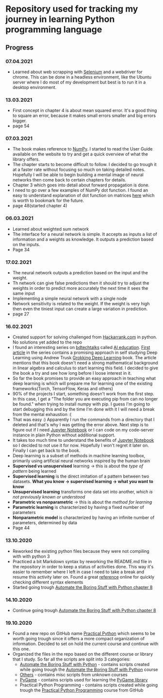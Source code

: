 # **Repository used for tracking my journey in learning Python programming language**

## **Progress**

### 07.04.2021
* Learned about web scrapping with [Selenium](https://www.selenium.dev/documentation/en/getting_started/) and a webdriver for chrome. This can be done in a headless environment, like the Ubuntu server where I do most of my development but best is to run it in a desktop environment.
### 13.03.2021
* First concept in chapter 4 is about mean squared error. It's a good thing to square an error, because it makes small errors smaller and big errors bigger.
* page 54

### 07.03.2021
* The book makes reference to [NumPy](https://numpy.org/doc/stable/user/index.html). I started to read the User Guide available on the website to try and get a quick overview of what the library offers.
* The chapter starts to become difficult to follow. I decided to go trough it at a faster rate without focusing so much on taking detailed notes. Hopefully I will be able to begin building a mental image of neural networks then come back to certain chapters for details.
* Chapter 3 which goes into detail about forward propagation is done.
* I need to go over a few examples of NumPy dot function. I found an easy to understand explanation of dot function on matrices [here](https://www.mathsisfun.com/algebra/matrix-multiplying.html) which is worth to bookmark for the future.
* page 48(started chapter 4)

### 06.03.2021
* Learned about weighted sum network
* The interface for a neural network is simple. It accepts as inputs a list of information and a weights as knowledge. It outputs a prediction based on the inputs.
* Page 34

### 17.02.2021

* The neural network outputs a prediction based on the input and the weight.
* Th network can give false predictions then it should try to adjust the weights in order to predict more accurately the next time it sees the same input 
* Implementing a simple neural network with a single node
* Network sensitivity is related to the weight. If the weight is very high then even the tiniest input can create a large variation in prediction.
* page 27

### 16.02.2021

* Created support for solving challenged from [Hackarrank.com](https://www.hackerrank.com/dashboard) in python. No solutions yet added to the repo
* I found an interesting series on [bdtechtalks](https://bdtechtalks.com/) called [AI education](https://bdtechtalks.com/tag/ai-education/). [First article](https://bdtechtalks.com/2021/02/10/grokking-deep-learning-review/) in the series contains a promising approach in self studying Deep Learning using Andrew Trusk [Grokking Deep Learning](https://www.amazon.com/Grokking-Deep-Learning-Andrew-Trask/dp/1617293709) book. The article mentions that this book doesn't need a strong mathematical background in linear algebra and calculus to start learning this field. I decided to give the book a try and see how long before I loose interest in it.
* So far the book promises to provide an easy approach in teaching what deep learning is which will prepare me for learning one of the existing frameworks(Torch, TensorFlow, Keras and others)
* 90% of the projects I start, something doesn't work from the first step. In this case, I get a "The folder you are executing pip from can no longer be found." when trying to install numpy with pip. I guess I'm going to start debugging this and by the time I'm done with it I will need a break from the mental exhaustion :(
* That was easy :) Apparently I run the commands from a directory that I deleted and that's why I was getting the error above. Next step is to figure out if I need [Jupyter Notebook](https://jupyter.org/) or I can code on my code-server instance in plain Python without additional support.
* It takes too much time to understand the benefits of [Jupyter Notebook](https://jupyter.org/) so I decided to not use it for now. Hopefully I won't regret it later on. Finally I can get back to the book. 
* Deep learning is a subset of methods in machine learning toolbox, primarily using artificial neural networks inspired by the human brain
* **Supervised vs unsupervised** learning -> this is about the _type of pattern_ being learned
* **Supervised learning** is the direct imitation of a pattern between two datasets. **What you know -> supervised learning -> what you want to know**
* **Unsupervised learning** transforms one data set into another, _which is not previously known or understood_
* **Parametric vs nonparametric** -> this is about the _method for learning_
* **Parametric learning** is characterized by having a fixed number of parameters
* **Nonparametric model** is characterized by having an infinite number of parameters, determined by data
* Page 44

### 13.10.2020

* Reworked the existing python files because they were not compiling with with python 3
* Practiced a bit Markdown syntax by reworking the README.md file in the repository in order to keep a status of activities done. This way it's easier to remember where I left in case I need to take a break and resume this activity later on. Found a great [reference](https://www.markdownguide.org/basic-syntax/) online for quickly checking different syntax elements
* Started going trough [Automate the Boring Stuff with Python chapter 8](https://automatetheboringstuff.com/2e/chapter8/)

### 14.10.2020

* Continue going trough [Automate the Boring Stuff with Python chapter 8](https://automatetheboringstuff.com/2e/chapter8/)

### 19.10.2020

* Found a new repo on GitHub name [Practical Python](https://github.com/dabeaz-course/practical-python/blob/master/Notes/Contents.md) which seems to be worth going trough since it offers a more compact organization of information. Decided to set on hold the current course and continue with this one.
* Organized the files in the repo based on the different course or library that I study. So far all the scripts are split into 3 categories:
    * [Automate the Boring Stuff with Python](https://github.com/SitramSoft/pythonLearning/tree/master/Automate%20the%20Boring%20Stuff%20with%20Python) - contains scripts created while going trough the [Automate the Boring Stuff with Python](https://automatetheboringstuff.com/2e/) course
    * [Others](https://github.com/SitramSoft/pythonLearning/tree/master/Other) - contains misc scripts from unknown courses
    * [PyGame](https://github.com/SitramSoft/pythonLearning/tree/master/PyGame) - contains  scripts used for learning the [PyGame library](https://www.pygame.org/news)
    * Practical Python Programming - contains scripts created while going trough the [Practical Python Programming](https://github.com/dabeaz-course/practical-python) course from GitHub